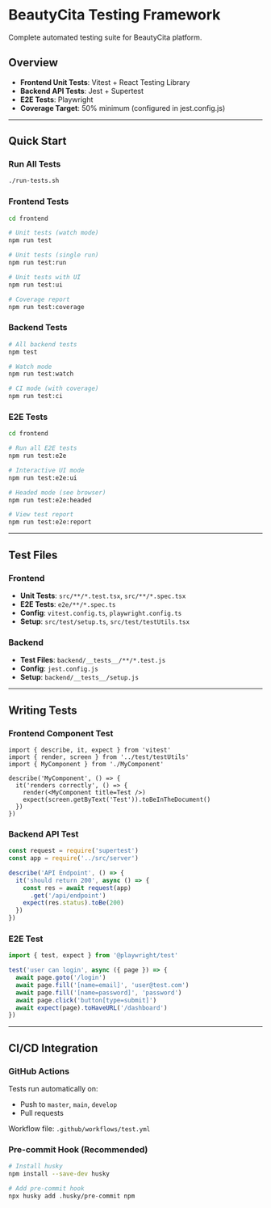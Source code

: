 # BeautyCita Testing Framework

Complete automated testing suite for BeautyCita platform.

## Overview

- **Frontend Unit Tests**: Vitest + React Testing Library
- **Backend API Tests**: Jest + Supertest  
- **E2E Tests**: Playwright
- **Coverage Target**: 50% minimum (configured in jest.config.js)

---

## Quick Start

### Run All Tests
```bash
./run-tests.sh
```

### Frontend Tests
```bash
cd frontend

# Unit tests (watch mode)
npm run test

# Unit tests (single run)
npm run test:run

# Unit tests with UI
npm run test:ui

# Coverage report
npm run test:coverage
```

### Backend Tests
```bash
# All backend tests
npm test

# Watch mode
npm run test:watch

# CI mode (with coverage)
npm run test:ci
```

### E2E Tests
```bash
cd frontend

# Run all E2E tests
npm run test:e2e

# Interactive UI mode
npm run test:e2e:ui

# Headed mode (see browser)
npm run test:e2e:headed

# View test report
npm run test:e2e:report
```

---

## Test Files

### Frontend
- **Unit Tests**: `src/**/*.test.tsx`, `src/**/*.spec.tsx`
- **E2E Tests**: `e2e/**/*.spec.ts`
- **Config**: `vitest.config.ts`, `playwright.config.ts`
- **Setup**: `src/test/setup.ts`, `src/test/testUtils.tsx`

### Backend
- **Test Files**: `backend/__tests__/**/*.test.js`
- **Config**: `jest.config.js`
- **Setup**: `backend/__tests__/setup.js`

---

## Writing Tests

### Frontend Component Test
```tsx
import { describe, it, expect } from 'vitest'
import { render, screen } from '../test/testUtils'
import { MyComponent } from './MyComponent'

describe('MyComponent', () => {
  it('renders correctly', () => {
    render(<MyComponent title=Test />)
    expect(screen.getByText('Test')).toBeInTheDocument()
  })
})
```

### Backend API Test
```javascript
const request = require('supertest')
const app = require('../src/server')

describe('API Endpoint', () => {
  it('should return 200', async () => {
    const res = await request(app)
      .get('/api/endpoint')
    expect(res.status).toBe(200)
  })
})
```

### E2E Test
```typescript
import { test, expect } from '@playwright/test'

test('user can login', async ({ page }) => {
  await page.goto('/login')
  await page.fill('[name=email]', 'user@test.com')
  await page.fill('[name=password]', 'password')
  await page.click('button[type=submit]')
  await expect(page).toHaveURL('/dashboard')
})
```

---

## CI/CD Integration

### GitHub Actions
Tests run automatically on:
- Push to `master`, `main`, `develop`
- Pull requests

Workflow file: `.github/workflows/test.yml`

### Pre-commit Hook (Recommended)
```bash
# Install husky
npm install --save-dev husky

# Add pre-commit hook
npx husky add .husky/pre-commit npm
